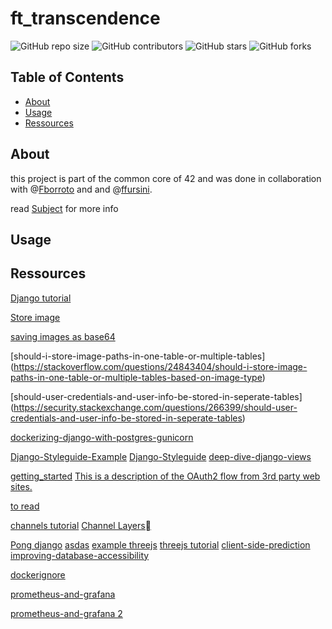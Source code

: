 # ft_transcendence

![GitHub repo size](https://img.shields.io/github/repo-size/redadoo/ft_transcendence)
![GitHub contributors](https://img.shields.io/github/contributors/redadoo/ft_transcendence)
![GitHub stars](https://img.shields.io/github/stars/redadoo/ft_transcendence?style=social)
![GitHub forks](https://img.shields.io/github/forks/redadoo/ft_transcendence?style=social)

## Table of Contents

- [About](#about)
- [Usage](#usage)
- [Ressources](#ressources)

## About

this project is part of the common core of 42 and was done in collaboration with @[Fborroto](https://github.com/Fborroto) and and @[ffursini](https://github.com/ffursini).

read [Subject](https://github.com/redadoo/ft_transcendence/blob/master/en.subject.pdf) for more info

## Usage

## Ressources

[Django tutorial](https://docs.djangoproject.com/en/5.1/intro/tutorial01/)

[Store image](https://stackoverflow.com/questions/9722603/storing-image-in-database-directly-or-as-base64-data)

[saving images as base64](https://dba.stackexchange.com/questions/266746/saving-images-as-base64-encoded-strings-why-is-it-bad)

[should-i-store-image-paths-in-one-table-or-multiple-tables] (https://stackoverflow.com/questions/24843404/should-i-store-image-paths-in-one-table-or-multiple-tables-based-on-image-type)

[should-user-credentials-and-user-info-be-stored-in-seperate-tables] (https://security.stackexchange.com/questions/266399/should-user-credentials-and-user-info-be-stored-in-seperate-tables)

[dockerizing-django-with-postgres-gunicorn](https://testdriven.io/blog/dockerizing-django-with-postgres-gunicorn-and-nginx/)

[Django-Styleguide-Example](https://github.com/HackSoftware/Django-Styleguide-Example)
[Django-Styleguide](https://github.com/HackSoftware/Django-Styleguide)
[deep-dive-django-views](https://great-devxy.medium.com/deep-dive-django-views-4aab0e8d289c)


[getting_started](https://api.intra.42.fr/apidoc/guides/getting_started)
[This is a description of the OAuth2 flow from 3rd party web sites.](https://api.intra.42.fr/apidoc/guides/web_application_flow)

[to read](https://medium.com/@onegreyonewhite/2024-comparing-asgi-servers-uvicorn-hypercorn-and-daphne-addb2fd70c57)

[channels tutorial](https://channels.readthedocs.io/en/latest/tutorial/part_1.html)
[Channel Layers](https://channels.readthedocs.io/en/latest/topics/channel_layers.html)


[Pong django](https://www.reddit.com/r/Python/comments/i1qdjg/online_multiplayer_pong_with_django_channels_and/?tl=it)
[asdas](https://www.jacksondunstan.com/articles/4824)
[example threejs](https://github.com/Rikki407/threejs-projects/blob/master/projects/shootout/Game.js#L256)
[threejs  tutorial](https://github.com/SuboptimalEng/three-js-tutorials/tree/main)
[client-side-prediction](https://www.gabrielgambetta.com/client-side-prediction-server-reconciliation.html)
[improving-database-accessibility](https://dev.to/slavkus/django-41-improving-database-accessibility-4hbh)

[dockerignore](https://docs.docker.com/build/concepts/context/#dockerignore-files)

[prometheus-and-grafana](https://rezakhademix.medium.com/a-complete-guide-to-monitor-postgresql-with-prometheus-and-grafana-5611af229882)

[prometheus-and-grafana 2](https://nelsoncode.medium.com/how-to-monitor-posgresql-with-prometheus-and-grafana-docker-36d216532ea2)